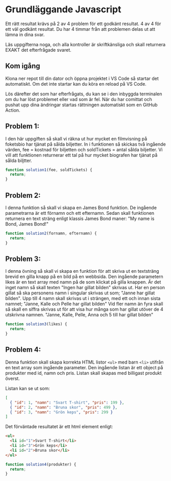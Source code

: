 # Grundläggande Javascript

Ett rätt resultat krävs på 2 av 4 problem för ett godkänt resultat.
4 av 4 för ett väl godkänt resultat.
Du har 4 timmar från att problemen delas ut att lämna in dina svar.

Läs uppgifterna noga, och alla kontroller är skriftkänsliga och skall returnera EXAKT det efterfrågade svaret.

## Kom igång

Klona ner repot till din dator och öppna projektet i VS Code så startar det automatiskt. Om det inte startar kan du köra en reload på VS Code.

Lös därefter det som har efterfrågats, du kan se i den inbyggda terminalen om du har löst problemet eller vad som är fel. När du har comittat och pushat upp dina ändringar startas rättningen automatiskt som en GitHub Action.

## Problem 1:

I den här uppgiften så skall vi räkna ut hur mycket en filmvisning på foketsbio har tjänat på sålda biljetter. In i funktionen så skickas två ingående värden, fee = kostnad för biljetten och soldTickets = antal sålda biljetter. Vi vill att funktionen returnerar ett tal på hur mycket biografen har tjänat på sålda biljtter.

```javascript
function solution1(fee, soldTickets) {
  return;
}
```

## Problem 2:

I denna funktion så skall vi skapa en James Bond funktion. De ingående parametrarna är ett förnamn och ett efternamn.
Sedan skall funktionen returnera en text sträng enligt klassis James Bond maner:
"My name is Bond, James Bond!"

```javascript
function solution2(fornamn, efternamn) {
  return;
}
```

## Problem 3:

I denna övning så skall vi skapa en funktion för att skriva ut en textsträng brevid en gilla knapp på en bild på en webbsida.
Den ingående parametern likes är en text array med namn på de som klickat på gilla knappen.
Är det inget namn så skall texten "Ingen har gillat bilden" skrivas ut. Har en person gillat så ska personens namn i singular skrivas ut som;
"Janne har gillat bilden". Upp till 4 namn skall skrivas ut i strängen, med ett och innan sista namnet;
"Janne, Kalle och Pelle har gillat bilden"
Vid fler namn än fyra skall så skall en siffra skrivas ut för att visa hur många som har gillat utöver de 4 utskrivna namnen.
"Janne, Kalle, Pelle, Anna och 5 till har gillat bilden"

```javascript
function solution3(likes) {
  return;
}
```

## Problem 4:

Denna funktion skall skapa korrekta HTML listor `<ul>` med barn `<li>` utifrån en text array som ingående parameter.
Den ingående listan är ett object på produkter med id, namn och pris.
Listan skall skapas med billigast produkt överst.

Listan kan se ut som:

```json
[
  { "id": 1, "namn": "Svart T-shirt", "pris": 199 },
  { "id": 2, "namn": "Bruna skor", "pris": 499 },
  { "id": 3, "namn": "Grön keps", "pris": 299 }
]
```

Det förväntade resultatet är ett html element enligt:

```html
<ul>
  <li id="1">Svart T-shirt</li>
  <li id="3">Grön keps</li>
  <li id="2">Bruna skor</li>
</ul>
```

```javascript
function solution4(produkter) {
  return;
}
```
